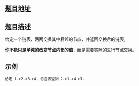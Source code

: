 ## [题目地址](https://leetcode-cn.com/problems/swap-nodes-in-pairs/)
## 题目描述
给定一个链表，两两交换其中相邻的节点，并返回交换后的链表。

**你不能只是单纯的改变节点内部的值**，而是需要实际的进行节点交换。

## 示例
```text
给定 1->2->3->4, 你应该返回 2->1->4->3.
```
